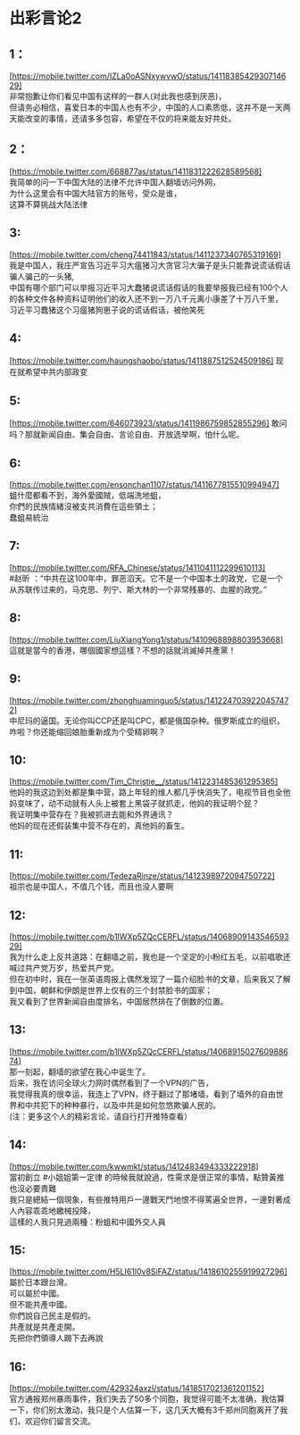 # 出彩言论2

## 1：
[https://mobile.twitter.com/IZLa0oASNxywvwO/status/1411838542930714629]  
非常抱歉让你们看见中国有这样的一群人(对此我也感到厌恶)，  
但请务必相信，喜爱日本的中国人也有不少，中国的人口素质低，这并不是一天两天能改变的事情，还请多多包容，希望在不仅的将来能友好共处。  

## 2：
[https://mobile.twitter.com/668877as/status/1411831222628589568]  
我简单的问一下中国大陆的法律不允许中国人翻墙访问外网，  
为什么这里会有中国大陆官方的账号，受众是谁，  
这算不算挑战大陆法律  

## 3:
[https://mobile.twitter.com/cheng74411843/status/1411237340765319169]  
我是中国人，我庄严宣告习近平习大瘟猪习大贪官习大骗子是头只能靠说谎话假话骗人骗己的一头猪,  
中国有哪个部门可以举报习近平习大蠢猪说谎话假话的我要举报我已经有100个人的各种文件各种资料证明他们的收入还不到一万八千元离小康差了十万八千里，  
习近平习蠢猪这个习瘟猪狗崽子说的谎话假话，被他笑死  

## 4:
[https://mobile.twitter.com/haungshaobo/status/1411887512524509186]
现在就希望中共内部政变  

## 5:
[https://mobile.twitter.com/646073923/status/1411986759852855296]
敢问吗？那就新闻自由、集会自由、言论自由、开放选举啊，怕什么呢。  

## 6:
[https://mobile.twitter.com/ensonchan1107/status/1411677815510994947]  
蛆什麼都看不到，海外愛國賊，低端洗地蛆，  
你們的民族情緒沒被支共消費在這些領土；  
蠢蛆易統治  

## 7:
[https://mobile.twitter.com/RFA_Chinese/status/1411041112299610113]  
#赵昕 ：“中共在这100年中，罪恶滔天。它不是一个中国本土的政党，它是一个从苏联传过来的，马克思、列宁、斯大林的一个非常残暴的、血腥的政党。”  

## 8:
[https://mobile.twitter.com/LiuXiangYong1/status/1410968898803953668]  
這就是當今的香港，哪個國家想這樣？不想的話就消滅掉共產黨！ 

## 9:
[https://mobile.twitter.com/zhonghuaminguo5/status/1412247039220457472]  
中尼玛的逼国。无论你叫CCP还是叫CPC，都是俄国杂种。俄罗斯成立的组织，咋啦？你还能缩回娘胎重新成为个受精卵啊？  

## 10:
[https://mobile.twitter.com/Tim_Christie__/status/1412231485361295365]  
他妈的我这边到处都是集中营，路上年轻的维人都几乎快消失了，电视节目也全他妈变味了，动不动就有人头上被套上黑袋子就抓走，他妈的我证明个屁？  
我证明集中营存在？我被抓进去能和外界通讯？  
他妈的现在还假装集中营不存在的，真他妈的畜生。  

## 11:
[https://mobile.twitter.com/TedezaRinze/status/1412398972094750722]  
祖宗也是中国人，不值几个钱，而且也没人要啊  

## 12:
[https://mobile.twitter.com/b1IWXp5ZQcCERFL/status/1406890914354659329]  
我为什么走上反共道路：在翻墙之前，我也是一个坚定的小粉红五毛，以前唱歌还喊过共产党万岁，热爱共产党。  
但在初中时，我在一张英语周报上偶然发现了一篇介绍脸书的文章，后来我又了解到中国，朝鲜和伊朗是世界上仅有的三个封禁脸书的国家；  
我又看到了世界新闻自由度排名，中国居然排在了倒数的位置。

## 13:
[https://mobile.twitter.com/b1IWXp5ZQcCERFL/status/1406891502760988674]  
那一刻起，翻墙的欲望在我心中诞生了。  
后来，我在访问全球火力网时偶然看到了一个VPN的广告，  
我觉得我真的很幸运，我连上了VPN，终于翻过了那堵墙，看到了墙外的自由世界和中共犯下的种种暴行，以及中共是如何忽悠欺骗人民的。  
(注：更多这个人的精彩言论，请自行打开推特查看）  

## 14:
[https://mobile.twitter.com/kwwmkt/status/1412483494333222918]  
當初創立 #小姐姐第一定律 的時候我就說過，性需求是很正常的事情，點贊黃推也沒必要責難  
我只是總結一個現象，有些推特用戶一邊戰天鬥地恨不得罵遍全世界，一邊對著成人內容乖乖地繳械投降，  
這樣的人我只見過兩種：粉蛆和中國外交人員

## 15:
[https://mobile.twitter.com/H5LI61l0v8SiFAZ/status/1418610255919927296]  
屬於日本跟台灣。  
可以屬於中國。  
但不能共產中國。  
你們說自己民主是假的。  
共產就是共產走開。  
先把你們領導人踢下去再說  

## 16:
[https://mobile.twitter.com/429324axzl/status/1418517021361201152]  
官方通报郑州暴雨事件，我们失去了50多个同胞，我觉得可能不太准确，我估算一下，你们别太激动，我只是个人估算一下，这几天大概有3千郑州同胞离开了我们，欢迎你们留言交流。
